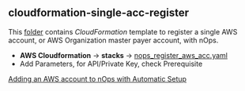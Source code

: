 ## cloudformation-single-acc-register

This [folder](https://github.com/nops-io/nops-cloud-account-registration/tree/main/nops-aws-account-register/cloudformation-single-acc-register) contains _CloudFormation_ template to register a single AWS account, or AWS Organization master payer account, with nOps.
- **AWS Cloudformation** -> **stacks** -> [nops_register_aws_acc.yaml](https://github.com/nops-io/nops-cloud-account-registration/blob/main/nops-aws-account-register/cloudformation-single-acc-register/nops_register_aws_acc.yaml)
- Add Parameters, for API/Private Key, check Prerequisite 

[Adding an AWS account to nOps with Automatic Setup](https://docs.nops.io/en/articles/4779288-adding-an-aws-account-to-nops-with-automatic-setup)